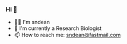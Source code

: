 ### Hi 👋

- 👨🏼 I'm sndean
- 🧬 I'm currently a Research Biologist
- 📫 How to reach me: sndean@fastmail.com
